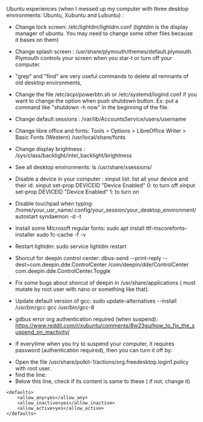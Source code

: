 Ubuntu experiences (when I messed up my computer with three desktop environments: Ubuntu, Xubuntu and Lubuntu) :

- Change lock screen: /etc/lightdm/lightdm.conf (lightdm is the display manager of ubuntu. You may need to change some other files because it bases on them)

- Change splash screen : /usr/share/plymouth/themes/default.plymouth. Plymouth controls your screen when you star-t or turn off your computer.

- "grep" and "find" are very useful commands to delete all remnants of old desktop environments,

- Change the file /etc/acpi/powerbtn.sh or /etc/systemd/logind.conf if you want to change the option when push shutdown button. Ex: put a command like "shutdown -h now" in the beginning of the file.

- Change default sessions : /var/lib/AccountsService/users/username

- Change libre office and fonts:
Tools > Options > LibreOffice Writer > Basic Fonts (Western)
/usr/local/share/fonts

- Change display brightness :
/sys/class/backlight/intel_backlight/brightness

- See all desktop environments:
ls /usr/share/xsessions/

- Disable a device in your computer :
xinput list: list all your device and their id.
xinput set-prop DEVICEID "Device Enabled" 0: to turn off
xinput set-prop DEVICEID "Device Enabled" 1: to turn on
- Disable touchpad when typing:
/home/your_usr_name/.config/your_session/your_desktop_environment/autostart
syndaemon -d -t

- Install some Microsoft regular fonts:
sudo apt install ttf-mscorefonts-installer
sudo fc-cache -f -v

- Restart lightdm:
sudo service lightdm restart

- Shorcut for deepin control center:
dbus-send --print-reply --dest=com.deepin.dde.ControlCenter /com/deepin/dde/ControlCenter com.deepin.dde.ControlCenter.Toggle

- Fix some bugs about shorcut of deepin in /usr/share/applications ( must mutate by root user with nano or something like that).

- Update default version of gcc:
sudo update-alternatives --install /usr/bin/gcc gcc /usr/bin/gcc-8 

- gdbus error org authentication required (when suspend):
https://www.reddit.com/r/xubuntu/comments/8w23gu/how_to_fix_the_suspend_on_inactivity/

- If everytime when you try to suspend your computer, it requires password (authentication required), then you can turn it off by:

+ Open the file /usr/share/polkit-1/actions/org.freedesktop.login1.policy with root user.
+ find the line: <action id="org.freedesktop.login1.suspend">
+ Below this line, check if its content is same to these ( if not, change it) 
```
<defaults>
    <allow_any>yes</allow_any>
    <allow_inactive>yes</allow_inactive>
    <allow_active>yes</allow_active>
</defaults>
```
